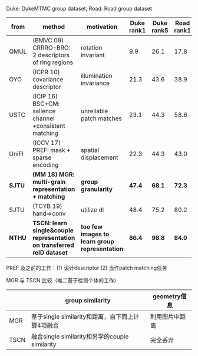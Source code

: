 Duke: DukeMTMC group dataset, Road: Road group dataset

| from     | method                                                       | motivation                                       | Duke rank1 | Duke rank5 | Road rank1 | Road rank5 |
| -------- | ------------------------------------------------------------ | ------------------------------------------------ | ---------- | ---------- | ---------- | ---------- |
| QMUL     | (BMVC 09) CRRRO-BRO: 2 descriptors of ring regions           | rotation invariant                               | 9.9        | 26.1       | 17.8       | 34.6       |
| OYO      | (ICPR 10) covariance descriptor                              | illumination invariance                          | 21.3       | 43.6       | 38.9       | 61.0       |
| USTC     | (ICIP 16) BSC+CM: salience channel +consistent matching      | unreliable patch matches                         | 23.1       | 44.3       | 58.6       | 80.6       |
| UniFI    | (ICCV 17) PREF: mask + sparse encoding                       | spatial displacement                             | 22.3       | 44.3       | 43.0       | 68.7       |
| **SJTU** | **(MM 18) MGR: multi-grain representation + matching**       | **group granularity**                            | **47.4**   | **68.1**   | **72.3**   | **90.6**   |
| SJTU     | (TCYB 19) hand=>conv                                         | utilize dl                                       | 48.4       | 75.2       | 80.2       | 93.8       |
| **NTHU** | **TSCN: learn single&couple representation on transferred reID dataset** | **too few images to learn group representation** | **86.4**   | **98.8**   | **84.0**   | **95.1**   |



PREF 及之前的工作：(1) 设计descriptor (2) 当作patch matching任务

MGR 与 TSCN 比较（唯二基于检测个体的工作）

|      | group similarity                                 | geometry信息   |
| ---- | ------------------------------------------------ | -------------- |
| MGR  | 基于single similarity和距离，自下而上计算4项融合 | 利用图片中距离 |
| TSCN | 融合single similarity和另学的couple similarity   | 完全丢弃       |
